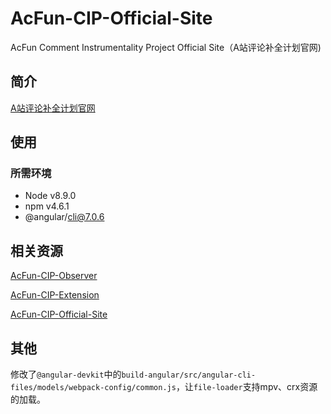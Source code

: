 # AcFun-CIP-Official-Site
AcFun Comment Instrumentality Project Official Site（A站评论补全计划官网)

## 简介
[A站评论补全计划官网](http://acfun.trisolar.top)

## 使用
### 所需环境
- Node v8.9.0
- npm v4.6.1
- @angular/cli@7.0.6
## 相关资源
[AcFun-CIP-Observer](https://github.com/SimonTart/AcFun-CIP-Observer)

[AcFun-CIP-Extension](https://github.com/SimonTart/AcFun-CIP-Extension)

[AcFun-CIP-Official-Site](https://github.com/SimonTart/AcFun-CIP-Official-Site)

## 其他
修改了`@angular-devkit`中的`build-angular/src/angular-cli-files/models/webpack-config/common.js`，让`file-loader`支持mpv、crx资源的加载。
